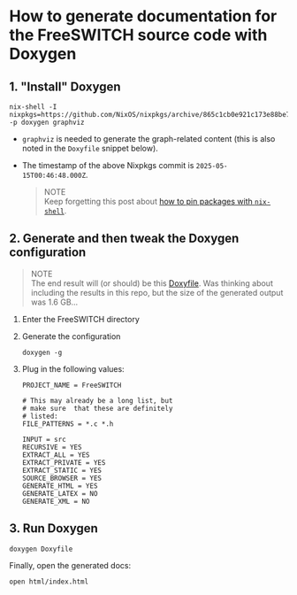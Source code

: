 # How to generate documentation for the FreeSWITCH source code with Doxygen

## 1. "Install" Doxygen

```
nix-shell -I nixpkgs=https://github.com/NixOS/nixpkgs/archive/865c1cb0e921c173e88be7d4cddaee651b79bbfe.tar.gz -p doxygen graphviz
```

+ `graphviz` is needed to generate the graph-related content (this is also noted in the `Doxyfile` snippet below).

+ The timestamp of the above Nixpkgs commit is `2025-05-15T00:46:48.000Z`.

   > NOTE  
   > Keep forgetting this post about [how to pin packages with `nix-shell`](https://unix.stackexchange.com/questions/741682/how-to-pin-a-package-version-with-nix-shell).

## 2. Generate and then tweak the Doxygen configuration

   > NOTE  
   > The end result will (or should) be this [Doxyfile](./2025-05-14-generate-freeswitch-docs-with-doxygen/Doxyfile). Was thinking about including the results in this repo, but the size of the generated output was 1.6 GB...

1. Enter the FreeSWITCH directory

2. Generate the configuration

   ```
   doxygen -g
   ```

3. Plug in the following values:

   ```
   PROJECT_NAME = FreeSWITCH

   # This may already be a long list, but
   # make sure  that these are definitely
   # listed:
   FILE_PATTERNS = *.c *.h

   INPUT = src
   RECURSIVE = YES
   EXTRACT_ALL = YES
   EXTRACT_PRIVATE = YES
   EXTRACT_STATIC = YES
   SOURCE_BROWSER = YES
   GENERATE_HTML = YES
   GENERATE_LATEX = NO
   GENERATE_XML = NO
   ```

## 3. Run Doxygen

```
doxygen Doxyfile
```

Finally, open the generated docs:

```
open html/index.html
```
